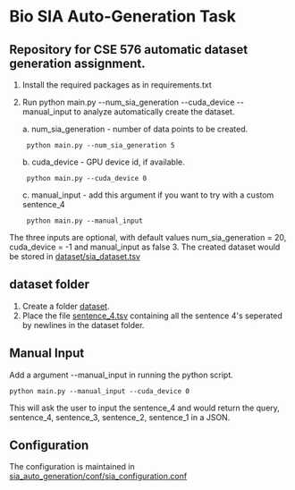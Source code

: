 # Bio SIA Auto-Generation Task

## Repository for CSE 576 automatic dataset generation assignment.

1. Install the required packages as in requirements.txt
2. Run python main.py --num_sia_generation --cuda_device --manual_input to analyze automatically create the dataset.

    a. num_sia_generation - number of data points to be created.

        python main.py --num_sia_generation 5

    b. cuda_device - GPU device id, if available.

        python main.py --cuda_device 0

    c. manual_input - add this argument if you want to try with a custom sentence_4 

        python main.py --manual_input

The three inputs are optional, with default values num_sia_generation = 20, cuda_device = -1 and manual_input as false
3. The created dataset would be stored in [dataset/sia_dataset.tsv](./dataset/sia_dataset.tsv)

## dataset folder

1. Create a folder [dataset](./dataset).
2. Place the file [sentence_4.tsv](./dataset/sentence_4.tsv) containing all the sentence 4's seperated by newlines in the dataset folder.

## Manual Input

Add a argument --manual_input in running the python script.

    python main.py --manual_input --cuda_device 0

This will ask the user to input the sentence_4 and would return the query, sentence_4, sentence_3, sentence_2, sentence_1 in a JSON.

## Configuration

The configuration is maintained in [sia_auto_generation/conf/sia_configuration.conf](./sia_auto_generation/conf/sia_configuration.conf)